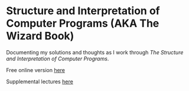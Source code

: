 # Structure and Interpretation of Computer Programs (AKA The Wizard Book)

Documenting my solutions and thoughts as I work through *The Structure and Interpretation of Computer Programs*. 

Free online version [here](https://mitpress.mit.edu/sites/default/files/sicp/index.html)

Supplemental lectures [here](https://www.youtube.com/playlist?list=PLhMnuBfGeCDNgVzLPxF9o5UNKG1b-LFY9)
